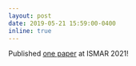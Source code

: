 ```yaml
---
layout: post
date: 2019-05-21 15:59:00-0400
inline: true
---
```


Published <a href="one paper ">one paper</a> at ISMAR 2021!
